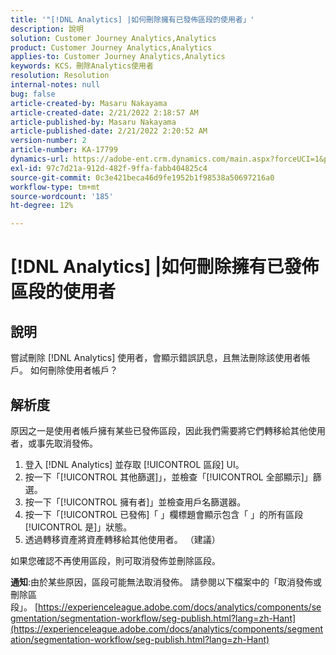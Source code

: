 ```yaml
---
title: '"[!DNL Analytics] |如何刪除擁有已發佈區段的使用者」'
description: 說明
solution: Customer Journey Analytics,Analytics
product: Customer Journey Analytics,Analytics
applies-to: Customer Journey Analytics,Analytics
keywords: KCS，刪除Analytics使用者
resolution: Resolution
internal-notes: null
bug: false
article-created-by: Masaru Nakayama
article-created-date: 2/21/2022 2:18:57 AM
article-published-by: Masaru Nakayama
article-published-date: 2/21/2022 2:20:52 AM
version-number: 2
article-number: KA-17799
dynamics-url: https://adobe-ent.crm.dynamics.com/main.aspx?forceUCI=1&pagetype=entityrecord&etn=knowledgearticle&id=d767189f-bc92-ec11-b400-000d3a58b8a1
exl-id: 97c7d21a-912d-482f-9ffa-fabb404825c4
source-git-commit: 0c3e421beca46d9fe1952b1f98538a50697216a0
workflow-type: tm+mt
source-wordcount: '185'
ht-degree: 12%

---
```


# [!DNL Analytics] |如何刪除擁有已發佈區段的使用者

## 說明

嘗試刪除 [!DNL Analytics] 使用者，會顯示錯誤訊息，且無法刪除該使用者帳戶。 如何刪除使用者帳戶？

## 解析度




原因之一是使用者帳戶擁有某些已發佈區段，因此我們需要將它們轉移給其他使用者，或事先取消發佈。

1. 登入 [!DNL Analytics] 並存取 [!UICONTROL 區段] UI。
2. 按一下「[!UICONTROL 其他篩選]」，並檢查「[!UICONTROL 全部顯示]」篩選。
3. 按一下「[!UICONTROL 擁有者]」並檢查用戶名篩選器。
4. 按一下「[!UICONTROL 已發佈]「 」欄標題會顯示包含「 」的所有區段[!UICONTROL 是]」狀態。
5. 透過轉移資產將資產轉移給其他使用者。 （建議）


如果您確認不再使用區段，則可取消發佈並刪除區段。



<b>通知</b>:由於某些原因，區段可能無法取消發佈。 請參閱以下檔案中的「取消發佈或刪除區段」。 [https://experienceleague.adobe.com/docs/analytics/components/segmentation/segmentation-workflow/seg-publish.html?lang=zh-Hant](https://experienceleague.adobe.com/docs/analytics/components/segmentation/segmentation-workflow/seg-publish.html?lang=zh-Hant)
